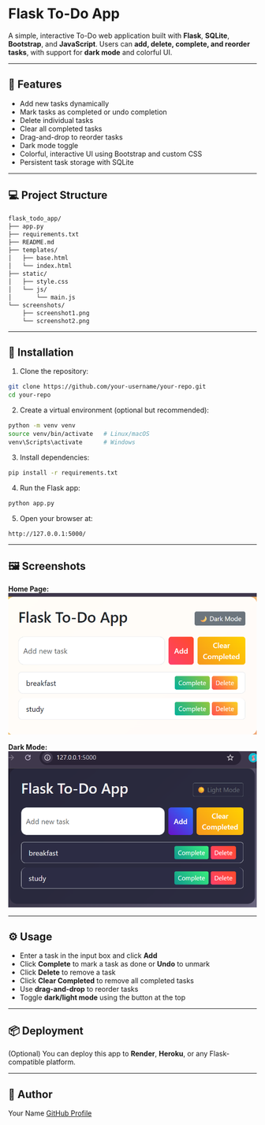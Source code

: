 # Flask To-Do App

A simple, interactive To-Do web application built with **Flask**, **SQLite**, **Bootstrap**, and **JavaScript**. Users can **add, delete, complete, and reorder tasks**, with support for **dark mode** and colorful UI.

---

## 📝 Features

* Add new tasks dynamically
* Mark tasks as completed or undo completion
* Delete individual tasks
* Clear all completed tasks
* Drag-and-drop to reorder tasks
* Dark mode toggle
* Colorful, interactive UI using Bootstrap and custom CSS
* Persistent task storage with SQLite 

---

## 💻 Project Structure

```
flask_todo_app/
├── app.py
├── requirements.txt
├── README.md
├── templates/
│   ├── base.html
│   └── index.html
├── static/
│   ├── style.css
│   └── js/
│       └── main.js
└── screenshots/
    ├── screenshot1.png
    └── screenshot2.png
```

---

## 🚀 Installation

1. Clone the repository:

```bash
git clone https://github.com/your-username/your-repo.git
cd your-repo
```

2. Create a virtual environment (optional but recommended):

```bash
python -m venv venv
source venv/bin/activate   # Linux/macOS
venv\Scripts\activate      # Windows
```

3. Install dependencies:

```bash
pip install -r requirements.txt
```

4. Run the Flask app:

```bash
python app.py
```

5. Open your browser at:

```
http://127.0.0.1:5000/
```

---

## 🖼 Screenshots

**Home Page:**
![Home Page](images/screenshot2.png)

**Dark Mode:**
![Dark Mode](images/screenshot1.png)

---

## ⚙️ Usage

* Enter a task in the input box and click **Add**
* Click **Complete** to mark a task as done or **Undo** to unmark
* Click **Delete** to remove a task
* Click **Clear Completed** to remove all completed tasks
* Use **drag-and-drop** to reorder tasks
* Toggle **dark/light mode** using the button at the top

---

## 📦 Deployment

(Optional) You can deploy this app to **Render**, **Heroku**, or any Flask-compatible platform.

---

## 📌 Author

Your Name
[GitHub Profile](https://github.com/pawan-2003)





